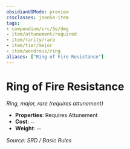 ```yaml
---
obsidianUIMode: preview
cssclasses: json5e-item
tags:
- compendium/src/5e/dmg
- item/attunement/required
- item/rarity/rare
- item/tier/major
- item/wondrous/ring
aliases: ["Ring of Fire Resistance"]
---
```

# Ring of Fire Resistance
*Ring, major, rare (requires attunement)*  

- **Properties**: Requires Attunement
- **Cost**: ⏤
- **Weight**: ⏤

*Source: SRD / Basic Rules*